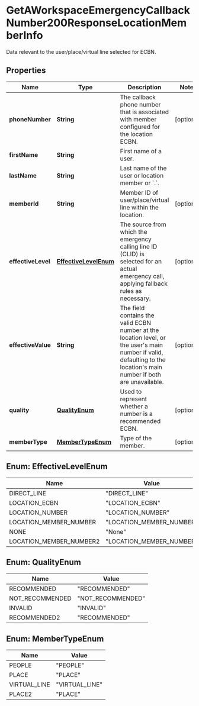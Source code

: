 

# GetAWorkspaceEmergencyCallbackNumber200ResponseLocationMemberInfo

Data relevant to the user/place/virtual line selected for ECBN.

## Properties

| Name | Type | Description | Notes |
|------------ | ------------- | ------------- | -------------|
|**phoneNumber** | **String** | The callback phone number that is associated with member configured for the location ECBN. |  [optional] |
|**firstName** | **String** | First name of a user. |  |
|**lastName** | **String** | Last name of the user or location member or &#x60;.&#x60;. |  |
|**memberId** | **String** | Member ID of user/place/virtual line within the location. |  [optional] |
|**effectiveLevel** | [**EffectiveLevelEnum**](#EffectiveLevelEnum) | The source from which the emergency calling line ID (CLID) is selected for an actual emergency call, applying fallback rules as necessary. |  [optional] |
|**effectiveValue** | **String** | The field contains the valid ECBN number at the location level, or the user&#39;s main number if valid, defaulting to the location&#39;s main number if both are unavailable. |  [optional] |
|**quality** | [**QualityEnum**](#QualityEnum) | Used to represent whether a number is a recommended ECBN. |  [optional] |
|**memberType** | [**MemberTypeEnum**](#MemberTypeEnum) | Type of the member. |  [optional] |



## Enum: EffectiveLevelEnum

| Name | Value |
|---- | -----|
| DIRECT_LINE | &quot;DIRECT_LINE&quot; |
| LOCATION_ECBN | &quot;LOCATION_ECBN&quot; |
| LOCATION_NUMBER | &quot;LOCATION_NUMBER&quot; |
| LOCATION_MEMBER_NUMBER | &quot;LOCATION_MEMBER_NUMBER&quot; |
| NONE | &quot;None&quot; |
| LOCATION_MEMBER_NUMBER2 | &quot;LOCATION_MEMBER_NUMBER&quot; |



## Enum: QualityEnum

| Name | Value |
|---- | -----|
| RECOMMENDED | &quot;RECOMMENDED&quot; |
| NOT_RECOMMENDED | &quot;NOT_RECOMMENDED&quot; |
| INVALID | &quot;INVALID&quot; |
| RECOMMENDED2 | &quot;RECOMMENDED&quot; |



## Enum: MemberTypeEnum

| Name | Value |
|---- | -----|
| PEOPLE | &quot;PEOPLE&quot; |
| PLACE | &quot;PLACE&quot; |
| VIRTUAL_LINE | &quot;VIRTUAL_LINE&quot; |
| PLACE2 | &quot;PLACE&quot; |



